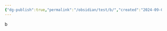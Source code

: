 ```yaml
---
{"dg-publish":true,"permalink":"/obsidian/test/b/","created":"2024-09-08T15:30:13.859+08:00","updated":"2024-09-08T15:30:44.450+08:00"}
---
```


b